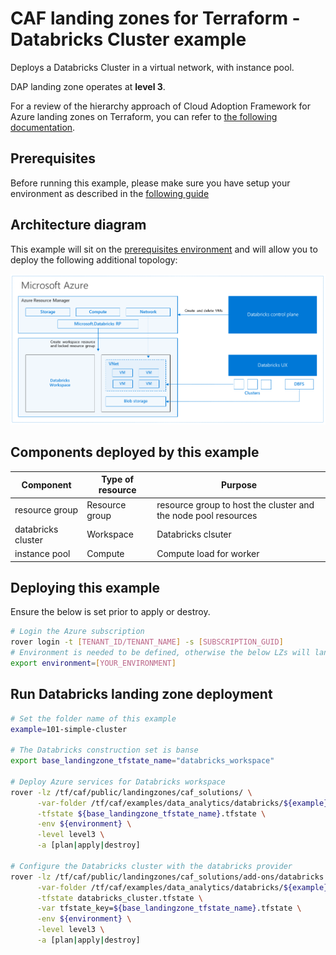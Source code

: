 # CAF landing zones for Terraform - Databricks Cluster example

Deploys a Databricks Cluster in a virtual network, with instance pool.

DAP landing zone operates at **level 3**.

For a review of the hierarchy approach of Cloud Adoption Framework for Azure landing zones on Terraform, you can refer to [the following documentation](https://github.com/Azure/caf-terraform-landingzones/blob/master/documentation/code_architecture/hierarchy.md).

## Prerequisites

Before running this example, please make sure you have setup your environment as described in the [following guide](../../README.md)

## Architecture diagram

This example will sit on the [prerequisites environment](../../README.md) and will allow you to deploy the following additional topology:

![solutions](../../_images/examples/101-databricks-architecture.png)

## Components deployed by this example

| Component          | Type of resource | Purpose                                                        |
|--------------------|------------------|----------------------------------------------------------------|
| resource group     | Resource group   | resource group to host the cluster and the node pool resources |
| databricks cluster | Workspace        | Databricks clsuter                                             |
| instance pool      | Compute          | Compute load for worker                                        |

## Deploying this example

Ensure the below is set prior to apply or destroy.

```bash
# Login the Azure subscription
rover login -t [TENANT_ID/TENANT_NAME] -s [SUBSCRIPTION_GUID]
# Environment is needed to be defined, otherwise the below LZs will land into sandpit which someone else is working on
export environment=[YOUR_ENVIRONMENT]
```

## Run Databricks landing zone deployment

```bash
# Set the folder name of this example
example=101-simple-cluster

# The Databricks construction set is banse
export base_landingzone_tfstate_name="databricks_workspace"

# Deploy Azure services for Databricks workspace
rover -lz /tf/caf/public/landingzones/caf_solutions/ \
      -var-folder /tf/caf/examples/data_analytics/databricks/${example} \
      -tfstate ${base_landingzone_tfstate_name}.tfstate \
      -env ${environment} \
      -level level3 \
      -a [plan|apply|destroy]

# Configure the Databricks cluster with the databricks provider
rover -lz /tf/caf/public/landingzones/caf_solutions/add-ons/databricks \
      -var-folder /tf/caf/examples/data_analytics/databricks/${example}/cluster \
      -tfstate databricks_cluster.tfstate \
      -var tfstate_key=${base_landingzone_tfstate_name}.tfstate \
      -env ${environment} \
      -level level3 \
      -a [plan|apply|destroy]
```